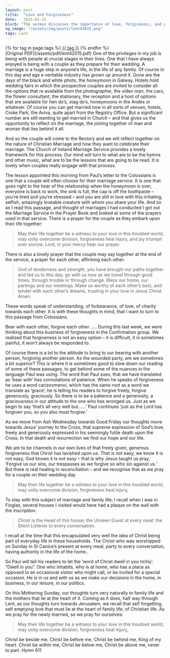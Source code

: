 ```yaml
---
layout: post
title:  "Love and Forgiveness"
date:   2015-03-15
blurb: "The sermon discusses the importance of love, forgiveness, and patience in relationships, particularly in marriage. It emphasizes the need for understanding, forbearance, and charity towards each other. The sermon also highlights the role of Christ in our everyday lives and the healing power of reconciliation."
og_image: "/assets/img/posts/lent42015.png"
tags: Lent
---    
```

<div class="tag-pills">
    {% for tag in page.tags %}
    <a href="{{ site.baseurl }}/tag/{{ tag | slugify }}" class="tag-pill">{{ tag }}</a>
    {% endfor %}
</div>
[Original PDF](/assets/pdf/lent42015.pdf)
One of the privileges in my job is being with people at crucial stages in their lives. One that I have always enjoyed is being with a couple as they prepare for their wedding. A marriage is a huge step in anyone’s life, in the life of any family. Of course in this day and age a veritable industry has grown up around it. Gone are the days of the black and white photo, the honeymoon in Galway. Hotels hold wedding fairs in which the prospective couples are invited to consider all the options that re available from the photographer, the video man, the cars, the flower consultant, the stationary, the reception and a host of options that are available for hen do’s, stag do’s, honeymoons in the Andes or whatever. Of course you can get married now in all sorts of venues, hotels, Croke Park, the Aviva, quite apart from the Registry Office. But a significant number are still wanting to get married in Church – and that gives us the opportunity to reflect on the marriage, the joining together of man and woman that lies behind it all.

And so the couple will come to the Rectory and we will reflect together on the nature of Christian Marriage and how they want to celebrate their marriage. The Church of Ireland Marriage Service provides a lovely framework for this process. Our mind will turn to what are to be the hymns and other music, what are to be the lessons that are going to be read. It is lovely when couples really engage with that process.

The lesson appointed this morning from Paul’s letter to the Colossians is one that a couple will often choose for their marriage service. It is one that goes right to the hear of the relationship when the honeymoon is over, everyone is back to work, the sink is full, the cap is off the toothpaste – you’re tired and you’re stressed – and you are still in love with this irritating, selfish, amazingly loveable creature with whom you share your life. And so as I read this passage, and thought of marriages I had conducted I got out the Marriage Service in the Prayer Book and looked at some of the prayers used in that service. There is a prayer for the couple as they embark upon their life together:

> May their life together be a witness to your love in this troubled world;
> may unity overcome division, forgiveness heal injury, and joy triumph over sorrow,
> Lord, in your mercy
> hear our prayer.

There is also a lovely prayer that the couple may say together at the end of the service, a prayer for each other, affirming each other:

> God of tenderness and strength,
> you have brought our paths together
> and led us to this day;
> go with us now as we travel through good times,
> through trouble or through change.
> Bless our home, our partings and our meetings.
> Make us worthy of each other’s best,
> and tender with each other’s dreams,
> trusting in your love in Jesus Christ. Amen.

These words speak of understanding, of forbearance, of love, of charity towards each other. It is with these thoughts in mind, that I want to turn to this passage from Colossians.

Bear with each other, forgive each other ….. During this last week, we were thinking about this business of forgiveness in the Confirmation group. We realised that forgiveness is not an easy option – it is difficult, it is sometimes painful, it won’t always be responded to.

Of course there is a lot to the attitude to bring to our bearing with another person, forgiving another person. As the wounded party, are we sometimes a bit superior? This is where it is sometimes good to slow down our reading of some of these passages, to get behind some of the nuances in the language Paul was using. The word that Paul sues, that we have translated as ‘bear with’ has connotations of patience. When he speaks of forgiveness he uses a word carizovmenoi, which has the same root as a word we translate as ‘grace’; he is telling his readers to forgive freely, forgive generously, graciously. So there is to be a patience and a generosity, a graciousness in our attitude to the one who has wronged us. Just as we begin to say ‘that’s all very well but……’ Paul continues ‘just as the Lord has forgiven you, so you also must forgive.’

As we move from Ash Wednesday towards Good Friday our thoughts move towards Jesus’ journey to the Cross, that supreme expression of God’s love, freely and generously expressed in his seemingly futile death upon the Cross. In that death and resurrection we find our hope and our life.

We are to be channels in our own lives of that freely given, generous forgiveness that Christ has lavished upon us. That is not easy, we know it is not easy, God knows it is not easy – that is why Jesus taught us pray, ‘Forgive us our sins, our trespasses as we forgive so who sin against us.’ But there is real healing in reconciliation – and we recognise that as we pray for a couple on their wedding day

> May their life together be a witness to your love in this troubled world;
> may unity overcome division, forgiveness heal injury,

To stay with this subject of marriage and family life; I recall when I was in Finglas, several houses I visited would have had a plaque on the wall with the inscription:

> Christ is the Head of this house; the Unseen Guest at every meal; the
> Silent Listener to every conversation.

I recall at the time that this encapsulated very well the idea of Christ being part of everyday life in these households. The Christ who was worshipped on Sunday in St Canice’s present at every meal, party to every conversation, having authority in the life of the home..

So Paul will tell his readers to let the ‘word of Christ dwell in you richly’. “Dwell in you”. One who inhabits, who is at home, who has a place as opposed to an occasional visitor who might call, or be invited for a special occasion. He is in us and with us as we make our decisions in the home, in business, in our leisure, in our politics.

On this Mothering Sunday, our thoughts turn very naturally to family life and the mothers that lie at the heart of it. Coming as it does, half way through Lent, as our thoughts turn towards Jerusalem, we recall that self forgetting, self emptying love that must lie at the heart of family life, of Christian life. As we pray for the newly married, so we pray for ourselves:

> May their life together be a witness to your love in this troubled world;
> may unity overcome division, forgiveness heal injury,

Christ be beside me,
Christ be before me,
Christ be behind me,
King of my heart.
Christ be within me,
Christ be below me,
Christ be above me,
never to part.
Hymn 611
